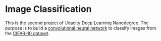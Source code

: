 # Image Classification
This is the second project of Udacity Deep Learning Nanodegree.
The purpose is to bulid a [convolutional neural network](https://en.wikipedia.org/wiki/Convolutional_neural_network) to classify images from the [CIFAR-10 dataset](https://www.cs.toronto.edu/~kriz/cifar.html).
